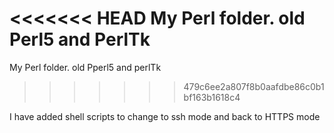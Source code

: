 <<<<<<< HEAD
My Perl folder. old Perl5 and PerlTk 
=======
My Perl folder. old Pperl5 and perlTk 
>>>>>>> 479c6ee2a807f8b0aafdbe86c0b1bf163b1618c4


I have added shell scripts to change to ssh  mode and back  to HTTPS mode

